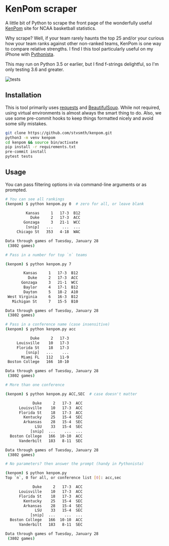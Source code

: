 # KenPom scraper

A little bit of Python to scrape the front page of the wonderfully useful
[KenPom](https://kenpom.com) site for NCAA basketball statistics.

Why scrape? Well, if your team rarely haunts the top 25 and/or your curious how your
team ranks against other non-ranked teams, KenPom is one way to compare relative
strengths.  I find I this tool particularly useful on my iPhone with
[Pythonista](http://omz-software.com/pythonista/).

This may run on Python 3.5 or earlier, but I find f-strings delightful, so I'm only
testing 3.6 and greater.

![tests](https://github.com/stvsmth/kenpom/workflows/tests/badge.svg)

## Installation

This is tool primarily uses [requests](https://requests.readthedocs.io/en/master/)
and [BeautifulSoup](https://www.crummy.com/software/BeautifulSoup/bs4/doc/). While not
required, using virtual environments is almost always the smart thing to do. Also, we
use some pre-commit hooks to keep things formatted nicely and avoid some silly mistakes.

```bash
git clone https://github.com/stvsmth/kenpom.git
python3 -m venv kenpom
cd kenpom && source bin/activate
pip install -r requirements.txt
pre-commit install
pytest tests
```

## Usage

You can pass filtering options in via command-line arguments or as prompted.


```bash
# You can see all rankings
(kenpom) $ python kenpom.py 0  # zero for all, or leave blank

         Kansas     1   17-3  B12
           Duke     2   17-3  ACC
        Gonzaga     3   21-1  WCC
         [snip]   ...    ...  ...
     Chicago St   353   4-18  WAC

Data through games of Tuesday, January 28
 (3802 games)

# Pass in a number for top `n` teams

(kenpom) $ python kenpom.py 7

        Kansas     1   17-3  B12
          Duke     2   17-3  ACC
       Gonzaga     3   21-1  WCC
        Baylor     4   17-1  B12
        Dayton     5   18-2  A10
 West Virginia     6   16-3  B12
   Michigan St     7   15-5  B10

Data through games of Tuesday, January 28
 (3802 games)

# Pass in a conference name (case insensitive)
(kenpom) $ python kenpom.py acc

           Duke     2   17-3
     Louisville    10   17-3
     Florida St    18   17-3
         [snip]   ...    ...
       Miami FL   112   11-9
 Boston College   166  10-10

Data through games of Tuesday, January 28
 (3802 games)

# More than one conference

(kenpom) $ python kenpom.py ACC,SEC  # case doesn't matter

            Duke     2   17-3  ACC
      Louisville    10   17-3  ACC
      Florida St    18   17-3  ACC
        Kentucky    25   15-4  SEC
        Arkansas    28   15-4  SEC
             LSU    33   15-4  SEC
           [snip]  ...    ...  ...
  Boston College   166  10-10  ACC
      Vanderbilt   183   8-11  SEC

Data through games of Tuesday, January 28
 (3802 games)

# No parameters? then answer the prompt (handy in Pythonista)

(kenpom) $ python kenpom.py
Top `n`, 0 for all, or conference list [0]: acc,sec

            Duke     2   17-3  ACC
      Louisville    10   17-3  ACC
      Florida St    18   17-3  ACC
        Kentucky    25   15-4  SEC
        Arkansas    28   15-4  SEC
             LSU    33   15-4  SEC
           [snip]  ...    ...  ...
  Boston College   166  10-10  ACC
      Vanderbilt   183   8-11  SEC

Data through games of Tuesday, January 28
 (3802 games)
```
